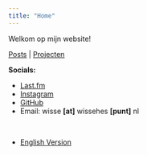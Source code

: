 ```yaml
---
title: "Home"
---
```


Welkom op mijn website!

[Posts](/nl/posts) | [Projecten](/nl/projects)

**Socials:**

* [Last.fm](https://last.fm/user/wissehes)
* [Instagram](https://instagram.com/wissehes_)
* [GitHub](https://github.com/wissehes)
* Email: wisse **[at]** wissehes **[punt]** nl

<br />

* [English Version](/)
